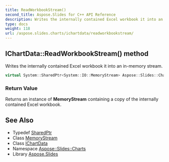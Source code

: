 ```yaml
---
title: ReadWorkbookStream()
second_title: Aspose.Slides for C++ API Reference
description: Writes the internally contained Excel workbook it into an in-memory stream.
type: docs
weight: 118
url: /aspose.slides.charts/ichartdata/readworkbookstream/
---
```

## IChartData::ReadWorkbookStream() method


Writes the internally contained Excel workbook it into an in-memory stream.

```cpp
virtual System::SharedPtr<System::IO::MemoryStream> Aspose::Slides::Charts::IChartData::ReadWorkbookStream()=0
```


### Return Value

Returns an instance of **MemoryStream** containing a copy of the internally contained Excel workbook.

## See Also

* Typedef [SharedPtr](../../../system/sharedptr/)
* Class [MemoryStream](../../../system.io/memorystream/)
* Class [IChartData](../)
* Namespace [Aspose::Slides::Charts](../../)
* Library [Aspose.Slides](../../../)